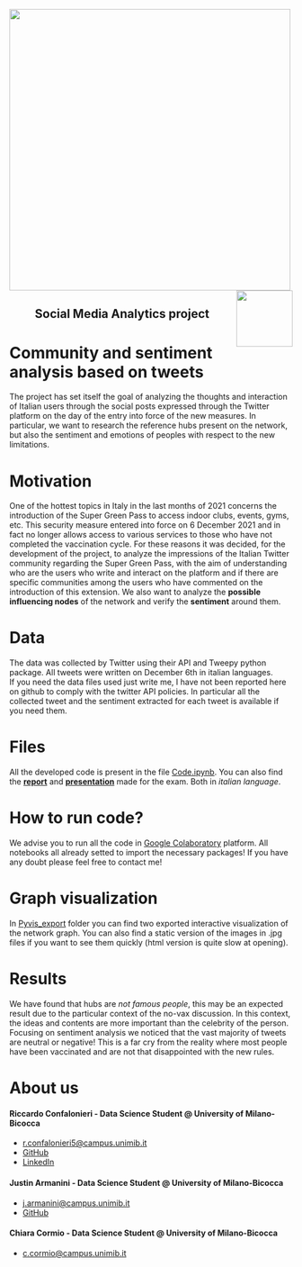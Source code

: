 <p float="left">

 <img src="https://github.com/rconfa/Histopathological-Cancer-Detection/blob/main/images/DSLogo.png" width = "500"/>
 <img src="https://github.com/rconfa/Histopathological-Cancer-Detection/blob/main/images/BicoccaLogo.png" width = "100" align="right"/>
</p>
<h2 align="center">Social Media Analytics project</h2>

# Community and sentiment analysis based on tweets
The project has set itself the goal of analyzing the thoughts and interaction of Italian users through the social posts expressed through the Twitter platform on the day of the entry into force of the new measures. In particular, we want to research the reference hubs present on the network, but also the sentiment and emotions of peoples with respect to the new limitations. 

# Motivation
One of the hottest topics in Italy in the last months of 2021 concerns the introduction of the Super Green Pass to access indoor clubs, events, gyms, etc. This security measure entered into force on 6 December 2021 and in fact no longer allows access to various services to those who have not completed the vaccination cycle.
For these reasons it was decided, for the development of the project, to analyze the impressions of the Italian Twitter community regarding the Super Green Pass,
with the aim of understanding who are the users who write and interact on the platform and if there are specific communities among the users who have commented on the introduction of this extension. We also want to analyze the **possible influencing nodes** of the network and verify the **sentiment** around them. 

# Data
The data was collected by Twitter using their API and Tweepy python package. All tweets were written on December 6th in italian languages. <br>
If you need the data files used just write me, I have not been reported here on github to comply with the twitter API policies. In particular all the collected tweet and the sentiment extracted for each tweet is available if you need them.

# Files
All the developed code is present in the file [Code.ipynb](https://github.com/rconfa/GreenPass-Community-Sentiment-Analysis-Twitter/blob/main/Code.ipynb).
You can also find the [<b>report</b>](https://github.com/rconfa/GreenPass-Community-Sentiment-Analysis-Twitter/blob/main/Report.pdf) and [<b>presentation</b>](https://github.com/rconfa/GreenPass-Community-Sentiment-Analysis-Twitter/blob/main/Presentation.pdf) made for the exam. Both in <i>italian language</i>.


# How to run code?
We advise you to run all the code in [Google Colaboratory](https://colab.research.google.com/) platform. All notebooks all already setted to import the necessary packages!
If you have any doubt please feel free to contact me! 

# Graph visualization
In [Pyvis_export](https://github.com/rconfa/GreenPass-Community-Sentiment-Analysis-Twitter/tree/main/Pyvis_export) folder you can find two exported interactive visualization of the network graph. You can also find a static version of the images in .jpg files if you want to see them quickly (html version is quite slow at opening).

# Results
We have found that hubs are <i>not famous people</i>, this may be an expected result due to the particular context of the no-vax discussion. In this context, the ideas and contents are more important than the celebrity of the person. <br>
Focusing on sentiment analysis we noticed that the vast majority of tweets are neutral or negative! This is a far cry from the reality where most people have been vaccinated and are not that disappointed with the new rules. 

# About us

#### Riccardo Confalonieri - Data Science Student @ University of Milano-Bicocca
  * r.confalonieri5@campus.unimib.it
  * [GitHub](https://github.com/rconfa)
  * [LinkedIn](https://www.linkedin.com/in/riccardo-confalonieri-5250b0201/)

#### Justin Armanini - Data Science Student @ University of Milano-Bicocca
  * j.armanini@campus.unimib.it
  * [GitHub](https://github.com/JArma19)

#### Chiara Cormio - Data Science Student @ University of Milano-Bicocca
  * c.cormio@campus.unimib.it
